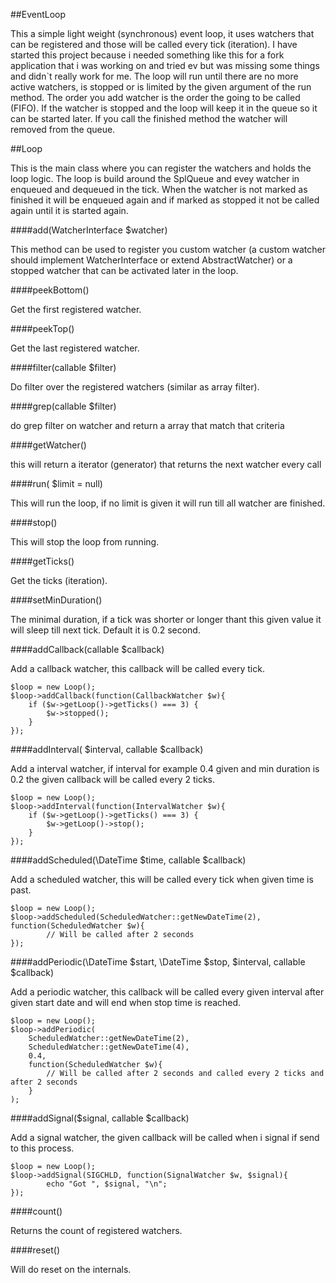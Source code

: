 ##EventLoop

This a simple light weight (synchronous) event loop, it uses watchers that can be registered and those will be called 
every tick (iteration). I have started this project because i needed something like this for a fork application that 
i was working on and tried ev but was missing some things and didn`t really work for me. The loop will run until there 
are no more active watchers, is stopped or is limited by the given argument of the run method. The order you add
watcher is the order the going to be called (FIFO). If the watcher is stopped and the loop will keep it in the queue 
so it can be started later. If you call the finished method the watcher will removed from the queue.

##Loop

This is the main class where you can register the watchers and holds the loop logic. The loop is build around 
the SplQueue and evey watcher in enqueued and dequeued in the tick. When the watcher is not marked as finished 
it will be enqueued again and if marked as stopped it not be called again until it is started again.

####add(WatcherInterface $watcher)

This method can be used to register you custom watcher (a custom watcher should implement WatcherInterface or
extend AbstractWatcher) or a stopped watcher that can be activated later in the loop.

####peekBottom()

Get the first registered watcher.

####peekTop()

Get the last registered watcher.

####filter(callable $filter)

Do filter over the registered watchers (similar as array filter).

####grep(callable $filter)

do grep filter on watcher and return a array that match that criteria

####getWatcher()

this will return a iterator (generator) that returns the next watcher every call

####run(<int> $limit = null)

This will run the loop, if no limit is given it will run till all watcher are finished.

####stop()

This will stop the loop from running.

####getTicks()

Get the ticks (iteration).

####setMinDuration()

The minimal duration, if a tick was shorter or longer thant this given value it will 
sleep till next tick. Default it is 0.2 second.

####addCallback(callable $callback)

Add a callback watcher, this callback will be called every tick.

```
$loop = new Loop();
$loop->addCallback(function(CallbackWatcher $w){
    if ($w->getLoop()->getTicks() === 3) {
        $w->stopped();
    }
});

```

####addInterval(<double> $interval, callable $callback)

Add a interval watcher, if interval for example 0.4 given and min duration is 0.2 
the given callback will be called every 2 ticks.

```
$loop = new Loop();
$loop->addInterval(function(IntervalWatcher $w){
    if ($w->getLoop()->getTicks() === 3) {
        $w->getLoop()->stop();
    }
});

```

####addScheduled(\DateTime $time, callable $callback)

Add a scheduled watcher, this will be called every tick when given time is past.

```
$loop = new Loop();
$loop->addScheduled(ScheduledWatcher::getNewDateTime(2), function(ScheduledWatcher $w){
        // Will be called after 2 seconds
});

```

####addPeriodic(\DateTime $start, \DateTime $stop, <double> $interval, callable $callback)

Add a periodic watcher, this callback will be called every given interval after given start
date and will end when stop time is reached.

```
$loop = new Loop();
$loop->addPeriodic(
    ScheduledWatcher::getNewDateTime(2), 
    ScheduledWatcher::getNewDateTime(4), 
    0.4, 
    function(ScheduledWatcher $w){
        // Will be called after 2 seconds and called every 2 ticks and after 2 seconds
    }
);

```

####addSignal($signal, callable $callback)

Add a signal watcher, the given callback will be called when i signal if send to this process.

```
$loop = new Loop();
$loop->addSignal(SIGCHLD, function(SignalWatcher $w, $signal){
        echo "Got ", $signal, "\n";
});

```

####count()

Returns the count of registered watchers.

####reset()

Will do reset on the internals.